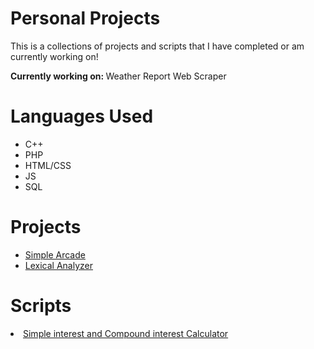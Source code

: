 <h1>Personal Projects</h1>
<p>This is a collections of projects and scripts that I have completed or am currently working on!</p>
<p><b>Currently working on: </b> Weather Report Web Scraper</p>


<h1>Languages Used</h1>
<ul>
  <li>C++</li>  
  <li>PHP</li>
  <li>HTML/CSS</li>
  <li>JS</li>
  <li>SQL</li>
</ul>

<h1>Projects</h1>
<ul>
  <li><a href="https://github.com/jescamilla1/Personal_Projects/tree/main/Lexical%20Analyzer">Simple Arcade</a></li>
  <li><a href="https://github.com/jescamilla1/Personal_Projects/tree/main/SimpleArcade">Lexical Analyzer</a></li>
</ul>
<h1>Scripts</h1>
<li><a href="https://github.com/jescamilla1/Personal_Projects/tree/main/Scripts/Simple%20and%20Compound%20Interest%20Calculator">Simple interest and Compound interest Calculator</a></li>
